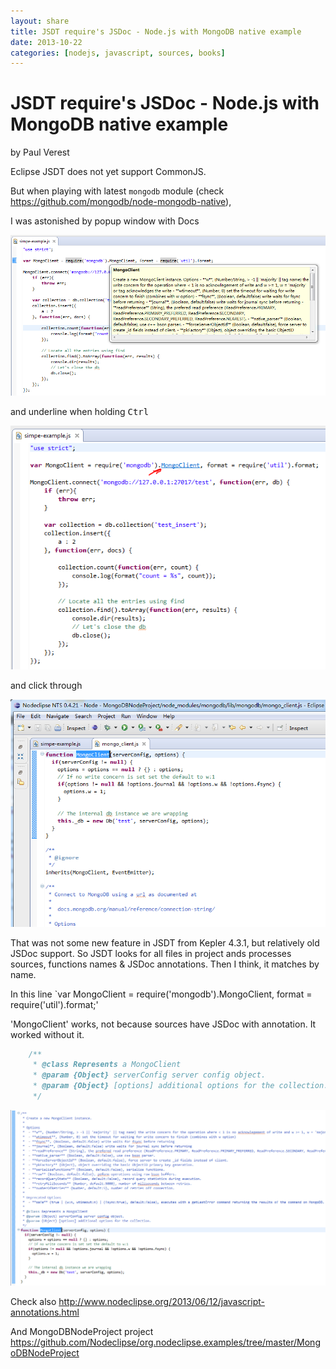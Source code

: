 ```yaml
---
layout: share
title: JSDT require's JSDoc - Node.js with MongoDB native example
date: 2013-10-22
categories: [nodejs, javascript, sources, books]
---
```


# JSDT require's JSDoc - Node.js with MongoDB native example

by Paul Verest

Eclipse JSDT does not yet support CommonJS.

But when playing with latest `mongodb` module (check <https://github.com/mongodb/node-mongodb-native>),

I was astonished by popup window with Docs

![](../Pictures/JSDT-feature-JSDoc-popup.PNG)

and underline when holding <kbd>Ctrl<kbd>

![](../Pictures/JSDT-feature-underline-when-holding-Ctrl.PNG)

and click through

![](../Pictures/JSDT-feature-click-though.PNG)

That was not some new feature in JSDT from Kepler 4.3.1, but relatively old JSDoc support.
So JSDT looks for all files in project ands processes sources, functions names & JSDoc annotations. Then I think, it matches by name.

In this line `var MongoClient = require('mongodb').MongoClient, format = require('util').format;'

'MongoClient' works, not because sources have JSDoc with annotation.  It worked without it.

```javascript
	/**
	 * @class Represents a MongoClient
	 * @param {Object} serverConfig server config object.
	 * @param {Object} [options] additional options for the collection.
	 */  
```
![](../Pictures/JSDT-feature-supports-JSDoc.PNG)


Check also <http://www.nodeclipse.org/2013/06/12/javascript-annotations.html>

And MongoDBNodeProject project <https://github.com/Nodeclipse/org.nodeclipse.examples/tree/master/MongoDBNodeProject>
